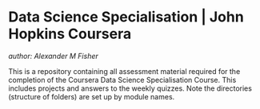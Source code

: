 # Data Science Specialisation | John Hopkins Coursera


*author: Alexander M Fisher*

This is a repository containing all assessment material required for the completion of the Coursera Data Science Specialisation Course. This includes projects and answers to the weekly quizzes. Note the directories (structure of folders) are set up by module names.   



